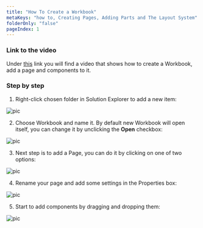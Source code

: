 ```yaml
---
title: "How To Create a Workbook"
metaKeys: "how to, Creating Pages, Adding Parts and The Layout System"
folderOnly: "false"
pageIndex: 1
---
```


### Link to the video

Under [this](https://profitbasedocs.blob.core.windows.net/videos/Workbook%20-%20Basics%20-%20creating%20pages%2C%20adding%20parts%2C%20the%20layout%20system.mp4) link you will find a video that shows how to create a Workbook, add a page and components to it. 
<br/>

### Step by step

1. Right-click chosen folder in Solution Explorer to add a new item:

![pic](https://profitbasedocs.blob.core.windows.net/images/HTWb%20(1).png)

2. Choose Workbook and name it. By default new Workbook will open itself, you can change it by unclicking the **Open** checkbox:

![pic](https://profitbasedocs.blob.core.windows.net/images/HTWb%20(2).png)

3. Next step is to add a Page, you can do it by clicking on one of two options:

![pic](https://profitbasedocs.blob.core.windows.net/images/HTWb%20(3).png)

4. Rename your page and add some settings in the Properties box:

![pic](https://profitbasedocs.blob.core.windows.net/images/HTWb%20(4).png)

5. Start to add components by dragging and dropping them:

![pic](https://profitbasedocs.blob.core.windows.net/images/HTWb%20(5).png)
